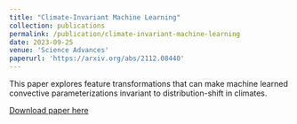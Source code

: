 ```yaml
---
title: "Climate-Invariant Machine Learning"
collection: publications
permalink: /publication/climate-invariant-machine-learning
date: 2023-09-25
venue: 'Science Advances'
paperurl: 'https://arxiv.org/abs/2112.08440'
---
```

This paper explores feature transformations that can make machine learned convective parameterizations invariant to distribution-shift in climates.

[Download paper here](https://arxiv.org/abs/2112.08440)